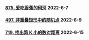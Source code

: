 #### [875. 爱吃香蕉的珂珂](https://leetcode.cn/problems/koko-eating-bananas/)  2022-6-7

#### [497. 非重叠矩形中的随机点](https://leetcode.cn/problems/random-point-in-non-overlapping-rectangles/)	2022-6-9

#### [719. 找出第 K 小的数对距离](https://leetcode.cn/problems/find-k-th-smallest-pair-distance/)	2022-6-15